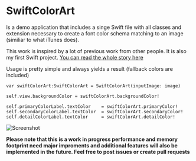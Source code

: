 # SwiftColorArt

Is a demo application that includes a singe Swift file with all classes and extension necessary to create a font color schema matching to an image (similiar to what iTunes does).

This work is inspired by a lot of previous work from other people. It is also my first Swift project. [You can read the whole story here](https://www.jangregor.me/site/blog/2)

Usage is pretty simple and always yields a result (fallback colors are included)

    var swiftColorArt:SwiftColorArt = SwiftColorArt(inputImage: image)
      
    self.view.backgroundColor = swiftColorArt.backgroundColor!
      
    self.primaryColorLabel.textColor    = swiftColorArt.primaryColor!
    self.secondaryColorLabel.textColor  = swiftColorArt.secondaryColor!
    self.detailColorLabel.textColor     = swiftColorArt.detailColor!

![Screenshot](https://www.jangregor.me/site/storage/Blog/SwiftColorArtRelease.png)

**Please note that this is a work in progress performance and memory footprint need major improments and additional features will also be implemented in the future. Feel free to post issues or create pull requests**
